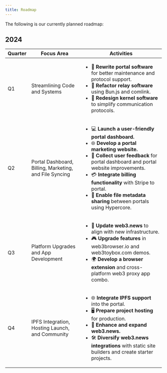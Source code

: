 ```yaml
---  
title: Roadmap
---
```


The following is our currently planned roadmap:

## 2024

| Quarter | Focus Area                                             | Activities |
|---------|--------------------------------------------------------|------------|
| Q1      | Streamlining Code and Systems                          | <ul><li>🔄 <strong>Rewrite portal software</strong> for better maintenance and protocol support.</li><li>🔧 <strong>Refactor relay software</strong> using Bun.js and comlink.</li><li>📡 <strong>Redesign kernel software</strong> to simplify communication protocols.</li></ul> |
| Q2      | Portal Dashboard, Billing, Marketing, and File Syncing | <ul><li>💻 <strong>Launch a user-friendly portal dashboard.</strong></li><li>🌐 <strong>Develop a portal marketing website.</strong></li><li>📣 <strong>Collect user feedback</strong> for portal dashboard and portal website improvements.</li><li>💳 <strong>Integrate billing functionality</strong> with Stripe to portal.</li><li>🔄 <strong>Enable file metadata sharing</strong> between portals using Hypercore.</li></ul> |
| Q3      | Platform Upgrades and App Development                  | <ul><li>📰 <strong>Update web3.news</strong> to align with new infrastructure.</li><li>🎮 <strong>Upgrade features</strong> in web3browser.io and web3toybox.com demos.</li><li>🌍 <strong>Develop a browser extension</strong> and cross-platform web3 proxy app combo.</li></ul> |
| Q4      | IPFS Integration, Hosting Launch, and Community        | <ul><li>🌐 <strong>Integrate IPFS support</strong> into the portal.</li><li>🖥️ <strong>Prepare project hosting</strong> for production.</li><li>📰 <strong>Enhance and expand web3.news.</strong></li><li>🛠️ <strong>Diversify web3.news integrations</strong> with static site builders and create starter projects.</li></ul> |
